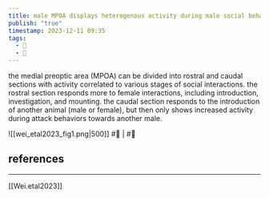```yaml
---
title: male MPOA displays heterogenous activity during male social behaviors
publish: "true"
timestamp: 2023-12-11 09:35
tags:
  - 🌱
  - 🐛
---
```

the medial preoptic area (MPOA) can be divided into rostral and caudal sections with activity correlated to various stages of social interactions. the rostral section responds more to female interactions, including introduction, investigation, and mounting. the caudal section responds to the introduction of another animal (male or female), but then only shows increased activity during attack behaviors towards another male.

![[wei_etal2023_fig1.png|500]]
#🐛  | #🌱 
## references
---
[[Wei.etal2023]]
